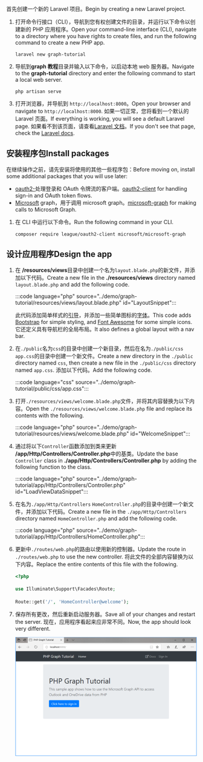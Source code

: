 <!-- markdownlint-disable MD002 MD041 -->

<span data-ttu-id="5cd88-101">首先创建一个新的 Laravel 项目。</span><span class="sxs-lookup"><span data-stu-id="5cd88-101">Begin by creating a new Laravel project.</span></span>

1. <span data-ttu-id="5cd88-102">打开命令行接口（CLI），导航到您有权创建文件的目录，并运行以下命令以创建新的 PHP 应用程序。</span><span class="sxs-lookup"><span data-stu-id="5cd88-102">Open your command-line interface (CLI), navigate to a directory where you have rights to create files, and run the following command to create a new PHP app.</span></span>

    ```Shell
    laravel new graph-tutorial
    ```

1. <span data-ttu-id="5cd88-103">导航到**graph 教程**目录并输入以下命令，以启动本地 web 服务器。</span><span class="sxs-lookup"><span data-stu-id="5cd88-103">Navigate to the **graph-tutorial** directory and enter the following command to start a local web server.</span></span>

    ```Shell
    php artisan serve
    ```

1. <span data-ttu-id="5cd88-104">打开浏览器，并导航到 `http://localhost:8000`。</span><span class="sxs-lookup"><span data-stu-id="5cd88-104">Open your browser and navigate to `http://localhost:8000`.</span></span> <span data-ttu-id="5cd88-105">如果一切正常，您将看到一个默认的 Laravel 页面。</span><span class="sxs-lookup"><span data-stu-id="5cd88-105">If everything is working, you will see a default Laravel page.</span></span> <span data-ttu-id="5cd88-106">如果看不到该页面，请查看[Laravel 文档](https://laravel.com/docs/7.x)。</span><span class="sxs-lookup"><span data-stu-id="5cd88-106">If you don't see that page, check the [Laravel docs](https://laravel.com/docs/7.x).</span></span>

## <a name="install-packages"></a><span data-ttu-id="5cd88-107">安装程序包</span><span class="sxs-lookup"><span data-stu-id="5cd88-107">Install packages</span></span>

<span data-ttu-id="5cd88-108">在继续操作之前，请先安装将使用的其他一些程序包：</span><span class="sxs-lookup"><span data-stu-id="5cd88-108">Before moving on, install some additional packages that you will use later:</span></span>

- <span data-ttu-id="5cd88-109">[oauth2-](https://github.com/thephpleague/oauth2-client)处理登录和 OAuth 令牌流的客户端。</span><span class="sxs-lookup"><span data-stu-id="5cd88-109">[oauth2-client](https://github.com/thephpleague/oauth2-client) for handling sign-in and OAuth token flows.</span></span>
- <span data-ttu-id="5cd88-110">[Microsoft](https://github.com/microsoftgraph/msgraph-sdk-php) graph，用于调用 microsoft graph。</span><span class="sxs-lookup"><span data-stu-id="5cd88-110">[microsoft-graph](https://github.com/microsoftgraph/msgraph-sdk-php) for making calls to Microsoft Graph.</span></span>

1. <span data-ttu-id="5cd88-111">在 CLI 中运行以下命令。</span><span class="sxs-lookup"><span data-stu-id="5cd88-111">Run the following command in your CLI.</span></span>

    ```Shell
    composer require league/oauth2-client microsoft/microsoft-graph
    ```

## <a name="design-the-app"></a><span data-ttu-id="5cd88-112">设计应用程序</span><span class="sxs-lookup"><span data-stu-id="5cd88-112">Design the app</span></span>

1. <span data-ttu-id="5cd88-113">在 **/resources/views**目录中创建一个名为`layout.blade.php`的新文件，并添加以下代码。</span><span class="sxs-lookup"><span data-stu-id="5cd88-113">Create a new file in the **./resources/views** directory named `layout.blade.php` and add the following code.</span></span>

    :::code language="php" source="../demo/graph-tutorial/resources/views/layout.blade.php" id="LayoutSnippet":::

    <span data-ttu-id="5cd88-114">此代码添加简单样式的[引导](http://getbootstrap.com/)，并添加一些简单图标的[字体](https://fontawesome.com/)。</span><span class="sxs-lookup"><span data-stu-id="5cd88-114">This code adds [Bootstrap](http://getbootstrap.com/) for simple styling, and [Font Awesome](https://fontawesome.com/) for some simple icons.</span></span> <span data-ttu-id="5cd88-115">它还定义具有导航栏的全局布局。</span><span class="sxs-lookup"><span data-stu-id="5cd88-115">It also defines a global layout with a nav bar.</span></span>

1. <span data-ttu-id="5cd88-116">在`./public`名为`css`的目录中创建一个新目录，然后在名为`./public/css` `app.css`的目录中创建一个新文件。</span><span class="sxs-lookup"><span data-stu-id="5cd88-116">Create a new directory in the `./public` directory named `css`, then create a new file in the `./public/css` directory named `app.css`.</span></span> <span data-ttu-id="5cd88-117">添加以下代码。</span><span class="sxs-lookup"><span data-stu-id="5cd88-117">Add the following code.</span></span>

    :::code language="css" source="../demo/graph-tutorial/public/css/app.css":::

1. <span data-ttu-id="5cd88-118">打开`./resources/views/welcome.blade.php`文件，并将其内容替换为以下内容。</span><span class="sxs-lookup"><span data-stu-id="5cd88-118">Open the `./resources/views/welcome.blade.php` file and replace its contents with the following.</span></span>

    :::code language="php" source="../demo/graph-tutorial/resources/views/welcome.blade.php" id="WelcomeSnippet":::

1. <span data-ttu-id="5cd88-119">通过将以下`Controller`函数添加到类来更新 **/app/Http/Controllers/Controller.php**中的基类。</span><span class="sxs-lookup"><span data-stu-id="5cd88-119">Update the base `Controller` class in **./app/Http/Controllers/Controller.php** by adding the following function to the class.</span></span>

    :::code language="php" source="../demo/graph-tutorial/app/Http/Controllers/Controller.php" id="LoadViewDataSnippet":::

1. <span data-ttu-id="5cd88-120">在名为`./app/Http/Controllers` `HomeController.php`的目录中创建一个新文件，并添加以下代码。</span><span class="sxs-lookup"><span data-stu-id="5cd88-120">Create a new file in the `./app/Http/Controllers` directory named `HomeController.php` and add the following code.</span></span>

    :::code language="php" source="../demo/graph-tutorial/app/Http/Controllers/HomeController.php":::

1. <span data-ttu-id="5cd88-121">更新中`./routes/web.php`的路由以使用新的控制器。</span><span class="sxs-lookup"><span data-stu-id="5cd88-121">Update the route in `./routes/web.php` to use the new controller.</span></span> <span data-ttu-id="5cd88-122">将此文件的全部内容替换为以下内容。</span><span class="sxs-lookup"><span data-stu-id="5cd88-122">Replace the entire contents of this file with the following.</span></span>

    ```php
    <?php

    use Illuminate\Support\Facades\Route;

    Route::get('/', 'HomeController@welcome');
    ```

1. <span data-ttu-id="5cd88-123">保存所有更改，然后重新启动服务器。</span><span class="sxs-lookup"><span data-stu-id="5cd88-123">Save all of your changes and restart the server.</span></span> <span data-ttu-id="5cd88-124">现在，应用程序看起来应非常不同。</span><span class="sxs-lookup"><span data-stu-id="5cd88-124">Now, the app should look very different.</span></span>

    ![重新设计的主页的屏幕截图](./images/create-app-01.png)
